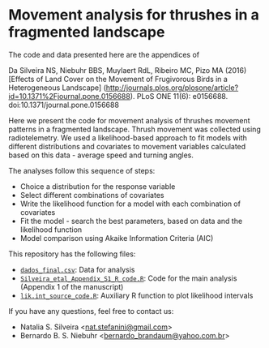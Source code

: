 # Movement analysis for thrushes in a fragmented landscape

The code and data presented here are the appendices of

Da Silveira NS, Niebuhr BBS, Muylaert RdL, Ribeiro MC, Pizo MA (2016) [Effects of Land Cover on the Movement of Frugivorous Birds in a Heterogeneous Landscape] (http://journals.plos.org/plosone/article?id=10.1371%2Fjournal.pone.0156688). PLoS ONE 11(6): e0156688. doi:10.1371/journal.pone.0156688

Here we present the code for movement analysis of thrushes movement patterns in a fragmented landscape. Thrush movement was collected using radiotelemetry. We used a likelihood-based approach to fit models with different distributions and covariates to movement variables calculated based on this data - average speed and turning angles. 

The analyses follow this sequence of steps:
- Choice a distribution for the response variable
- Select different combinations of covariates
- Write the likelihood function for a model with each combination of covariates
- Fit the model - search the best parameters, based on data and the likelihood function
- Model comparison using Akaike Information Criteria (AIC)


This repository has the following files:
* [`dados_final.csv`](dados_final.csv): Data for analysis
* [`Silveira_etal_Appendix_S1_R_code.R`](Silveira_etal_Appendix_S1_R_code.R): Code for the main analysis (Appendix 1 of the manuscript)
* [`lik.int_source_code.R`](lik.int_source_code.R): Auxiliary R function to plot likelihood intervals


If you have any questions, feel free to contact us:
* Natalia S. Silveira <<nat.stefanini@gmail.com>>
* Bernardo B. S. Niebuhr <<bernardo_brandaum@yahoo.com.br>>
